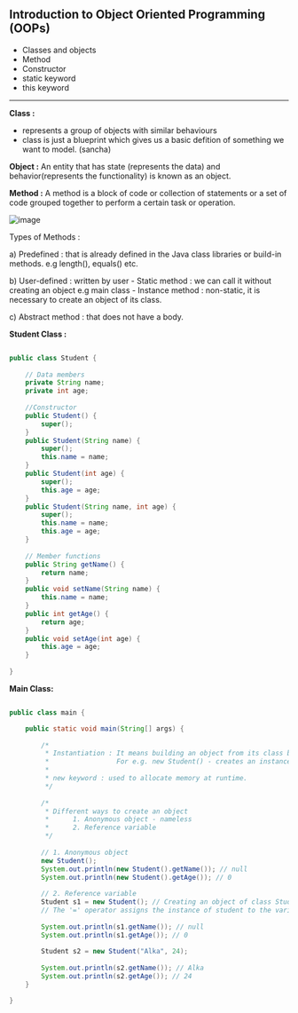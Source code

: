 ## Introduction to Object Oriented Programming (OOPs)

- Classes and objects
- Method
- Constructor
- static keyword
- this keyword


----------------------------------------------------------------------------------------------------------------------------------------------------


**Class :** 
- represents a group of objects with similar behaviours
- class is just a blueprint which gives us a basic defition of something we want to model. (sancha)

**Object :** An entity that has state (represents the data) and behavior(represents the functionality) is known as an object. 

**Method :** A method is a block of code or collection of statements or a set of code grouped together to perform a certain task or operation.

![image](https://user-images.githubusercontent.com/23376002/170814711-25def2a7-2545-49dd-b880-adeddf1865f6.png)


Types of Methods :

a) Predefined : that is already defined in the Java class libraries or build-in methods. e.g length(), equals() etc. 

b) User-defined : written by user
	- Static method : we can call it without creating an object e.g main class
	- Instance method : non-static,  it is necessary to create an object of its class. 
	
c) Abstract method : that does not have a body. 


**Student Class :**


```java

public class Student {
	
	// Data members
	private String name;
	private int age;
	
	//Constructor
	public Student() {
		super();
	}
	public Student(String name) {
		super();
		this.name = name;
	}
	public Student(int age) {
		super();
		this.age = age;
	}
	public Student(String name, int age) {
		super();
		this.name = name;
		this.age = age;
	}
	
	// Member functions
	public String getName() {
		return name;
	}
	public void setName(String name) {
		this.name = name;
	}
	public int getAge() {
		return age;
	}
	public void setAge(int age) {
		this.age = age;
	}
	
}

```


**Main Class:**


```java

public class main {

	public static void main(String[] args) {
		
		/* 
		 * Instantiation : It means building an object from its class blueprint.
		 *                 For e.g. new Student() - creates an instance of Student
		 *                 
		 * new keyword : used to allocate memory at runtime.                
		 */
		
		/*
		 * Different ways to create an object
		 * 		1. Anonymous object - nameless
		 * 		2. Reference variable
		 */
		
		// 1. Anonymous object
		new Student();
		System.out.println(new Student().getName()); // null
		System.out.println(new Student().getAge()); // 0
		
		// 2. Reference variable
		Student s1 = new Student(); // Creating an object of class Student
		// The '=' operator assigns the instance of student to the variablle s1. 
		
		System.out.println(s1.getName()); // null
		System.out.println(s1.getAge()); // 0
		
		Student s2 = new Student("Alka", 24);
		
		System.out.println(s2.getName()); // Alka
		System.out.println(s2.getAge()); // 24
	}

}

```




